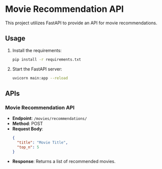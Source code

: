 # Movie Recommendation API

This project utilizes FastAPI to provide an API for movie recommendations.

## Usage

1. Install the requirements:
   ```bash
   pip install -r requirements.txt
   ```
2. Start the FastAPI server:
   ```bash
   uvicorn main:app --reload
   ```
## APIs

### Movie Recommendation API
- **Endpoint**: `/movies/recommendations/`
- **Method**: POST
- **Request Body**:
    ```json
    {
      "title": "Movie Title",
      "top_n": 5
    }
    ```
- **Response**: Returns a list of recommended movies.


